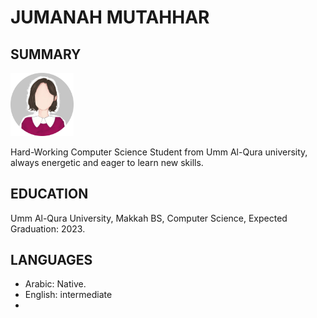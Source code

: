 # JUMANAH MUTAHHAR
## SUMMARY

<img src="Picture.jpg" width="20%"> 

Hard-Working Computer Science Student from Umm Al-Qura university, always energetic and eager to learn new skills. 


## EDUCATION 
Umm Al-Qura University, Makkah BS, 
Computer Science, Expected Graduation: 2023.

## LANGUAGES
* Arabic: Native.
* English: intermediate
* 


